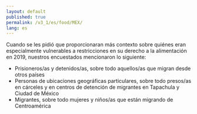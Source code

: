 ```yaml
---
layout: default
published: true
permalink: /v3_1/es/food/MEX/
lang: es
---
```


Cuando se les pidió que proporcionaran más contexto sobre quiénes eran especialmente vulnerables a restricciones en su derecho a la alimentación en 2019, nuestros encuestados mencionaron lo siguiente:

- Prisioneros/as y detenidos/as, sobre todo aquellos/as que migran desde otros países
- Personas de ubicaciones geográficas particulares, sobre todo presos/as en cárceles y en centros de detención de migrantes en Tapachula y Ciudad de México
- Migrantes, sobre todo mujeres y niños/as que están migrando de Centroamérica



